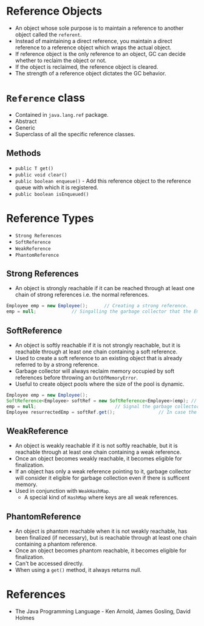 # Reference Objects
* An object whose sole purpose is to maintain a reference to another object called the `referent`.
* Instead of maintaining a direct reference, you maintain a direct reference to a reference object which wraps the actual object.
* If reference object is the only reference to an object, GC can decide whether to reclaim the object or not.
* If the object is reclaimed, the reference object is cleared.
* The strength of a reference object dictates the GC behavior.
# `Reference` class
* Contained in `java.lang.ref` package.
* Abstract
* Generic
* Superclass of all the specific reference classes.
## Methods
* `public T get()`
* `public void clear()`
* `public boolean enqueue()` - Add this reference object to the reference queue with which it is registered.
* `public boolean isEnqueued()` 
# Reference Types
* `Strong References`
* `SoftReference`
* `WeakReference`
* `PhantomReference`
## Strong References
* An object is strongly reachable if it can be reached through at least one chain of strong references i.e. the normal references.
```java
Employee emp = new Employee();		// Creating a strong reference.
emp = null;				// Singalling the garbage collector that the Employee object has no strong references and hence elgible for garbage collection.
```
## SoftReference
* An object is softly reachable if it is not strongly reachable, but it is reachable through at least one chain containing a soft reference.
* Used to create a soft reference to an existing object that is already referred to by a strong reference.
* Garbage collector will always reclaim memory occupied by soft references before throwing an `OutOfMemoryError`.
* Useful to create object pools where the size of the pool is dynamic.
```java
Employee emp = new Employee();
SoftReference<Employee> softRef = new SoftReference<Employee>(emp);	// Creating a soft reference to an object referred by a strong reference.
emp = null;								// Signal the garbage collector to reclaim the memory occupied by the Employee object if it wishes to.
Employee resurrectedEmp = softRef.get();				// In case the garbase collector has not ran, we now have a strong reference to the Employee object.
```
## WeakReference
* An object is weakly reachable if it is not softly reachable, but it is reachable through at least one chain containing a weak reference.
* Once an object becomes weakly reachable, it becomes eligible for finalization.
* If an object has only a weak reference pointing to it, garbage collector will consider it eligible for garbage collection even if there is sufficent memory.
* Used in conjunction with `WeakHashMap`.
	* A special kind of `HashMap` where keys are all weak references.
## PhantomReference
* An object is phantom reachable when it is not weakly reachable, has been finalized (if necessary), but is reachable through at least one chain containing a phantom reference.
* Once an object becomes phantom reachable, it becomes eligible for finalization.
* Can't be accessed directly.
* When using a `get()` method, it always returns null.
# References
* The Java Programming Language - Ken Arnold, James Gosling, David Holmes

